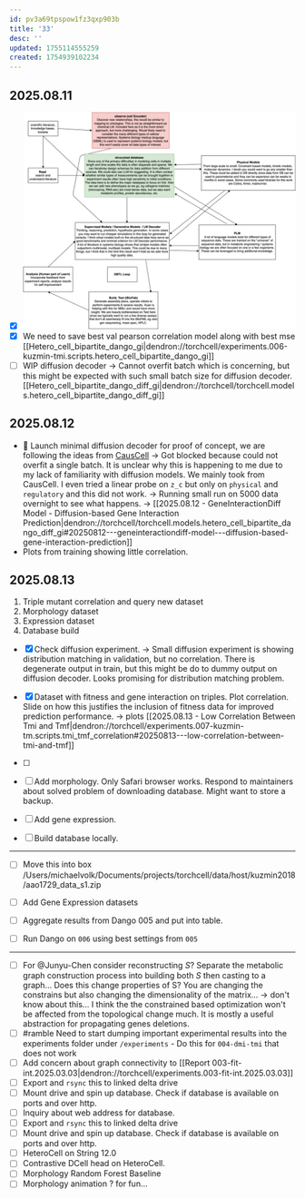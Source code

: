 ```yaml
---
id: pv3a69tpspow1fz3qxp903b
title: '33'
desc: ''
updated: 1755114555259
created: 1754939102234
---
```

## 2025.08.11

- [x] ![](./assets/drawio/cabbi-agent-idea.drawio.png)
- [x] We need to save best val pearson correlation model along with best mse [[Hetero_cell_bipartite_dango_gi|dendron://torchcell/experiments.006-kuzmin-tmi.scripts.hetero_cell_bipartite_dango_gi]]
- [ ] WIP diffusion decoder → Cannot overfit batch which is concerning, but this might be expected with such small batch size for diffusion decoder. [[Hetero_cell_bipartite_dango_diff_gi|dendron://torchcell/torchcell.models.hetero_cell_bipartite_dango_diff_gi]]

## 2025.08.12

- 🔲 Launch minimal diffusion decoder for proof of concept, we are following the ideas from [CausCell](https://github.com/bm2-lab/CausCell) → Got blocked because could not overfit a single batch. It is unclear why this is happening to me due to my lack of familiarity with diffusion models. We mainly took from CausCell. I even tried a linear probe on `z_c` but only on `physical` and `regulatory` and this did not work. → Running small run on 5000 data overnight to see what happens. → [[2025.08.12 - GeneInteractionDiff Model - Diffusion-based Gene Interaction Prediction|dendron://torchcell/torchcell.models.hetero_cell_bipartite_dango_diff_gi#20250812---geneinteractiondiff-model---diffusion-based-gene-interaction-prediction]]
- Plots from training showing little correlation.


## 2025.08.13

1. Triple mutant correlation and query new dataset
2. Morphology dataset
3. Expression dataset
4. Database build

- [x] Check diffusion experiment. → Small diffusion experiment is showing distribution matching in validation, but no correlation. There is degenerate output in train, but this might be do to dummy output on diffusion decoder. Looks promising for distribution matching problem.
- [x] Dataset with fitness and gene interaction on triples. Plot correlation. Slide on how this justifies the inclusion of fitness data for improved prediction performance. → plots [[2025.08.13 - Low Correlation Between Tmi and Tmf|dendron://torchcell/experiments.007-kuzmin-tm.scripts.tmi_tmf_correlation#20250813---low-correlation-between-tmi-and-tmf]]
- [ ]

- [ ] Add morphology. Only Safari browser works. Respond to maintainers about solved problem of downloading database. Might want to store a backup.
- [ ] Add gene expression.
- [ ] Build database locally.

***

- [ ] Move this into box /Users/michaelvolk/Documents/projects/torchcell/data/host/kuzmin2018/aao1729_data_s1.zip

- [ ] Add Gene Expression datasets

- [ ] Aggregate results from Dango 005 and put into table.
- [ ] Run Dango on `006` using best settings from `005`

***

- [ ] For @Junyu-Chen consider reconstructing $S$? Separate the metabolic graph construction process into building both $S$ then casting to a graph... Does this change properties of S? You are changing the constrains but also changing the dimensionality of the matrix... → don't know about this... I think the the constrained based optimization won't be affected from the topological change much. It is mostly a useful abstraction for propagating genes deletions.
- [ ] #ramble Need to start dumping important experimental results into the experiments folder under `/experiments` - Do this for `004-dmi-tmi` that does not work
- [ ] Add concern about graph connectivity to [[Report 003-fit-int.2025.03.03|dendron://torchcell/experiments.003-fit-int.2025.03.03]]
- [ ] Export and `rsync` this to linked delta drive
- [ ] Mount drive and spin up database. Check if database is available on ports and over http.
- [ ] Inquiry about web address for database.
- [ ] Export and `rsync` this to linked delta drive
- [ ] Mount drive and spin up database. Check if database is available on ports and over http.
- [ ] HeteroCell on String 12.0
- [ ] Contrastive DCell head on HeteroCell.
- [ ] Morphology Random Forest Baseline
- [ ] Morphology animation ? for fun...
